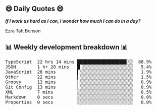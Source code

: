 ## 😄 Daily Quotes 😄

_**If I work as hard as I can, I wonder how much I can do in a day?**_

Ezra Taft Benson



## 📊 Weekly development breakdown 📊

<pre>TypeScript  22 hrs 14 mins ██████████████████▋░░  88.9%
JSON        1 hr 20 mins   █▏░░░░░░░░░░░░░░░░░░░   5.4%
JavaScript  28 mins        ▍░░░░░░░░░░░░░░░░░░░░   1.9%
Other       22 mins        ▎░░░░░░░░░░░░░░░░░░░░   1.5%
Groovy      13 mins        ▏░░░░░░░░░░░░░░░░░░░░   0.9%
Git Config  13 mins        ▏░░░░░░░░░░░░░░░░░░░░   0.9%
XML         7 mins         ░░░░░░░░░░░░░░░░░░░░░   0.5%
Markdown    0 secs         ░░░░░░░░░░░░░░░░░░░░░   0.0%
Properties  0 secs         ░░░░░░░░░░░░░░░░░░░░░   0.0%</pre>